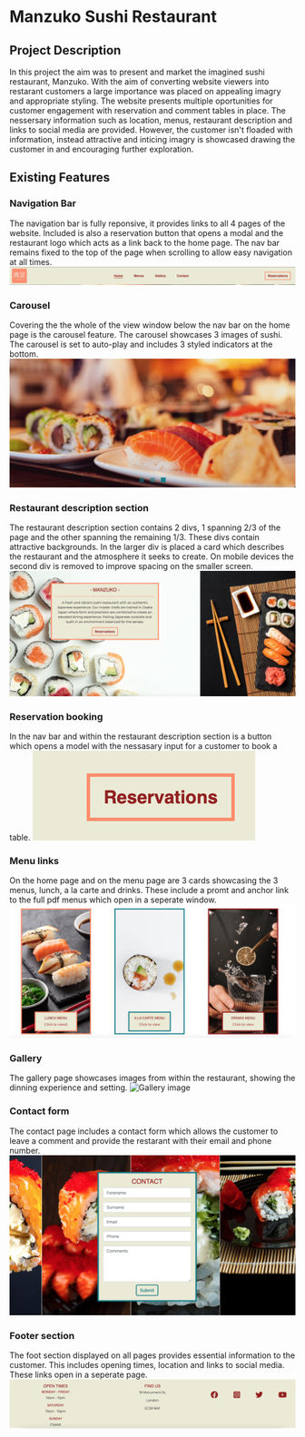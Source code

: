 # Manzuko Sushi Restaurant 

## Project Description
In this project the aim was to present and market the imagined sushi restaurant, Manzuko. With the aim
of converting website viewers into restarant customers a large importance was placed on appealing imagry
and appropriate styling. 
The website presents multiple oportunities for customer engagement with reservation
and comment tables in place. The nessersary information such as location, menus, restaurant
description and links to social media are provided. However, the customer isn't floaded with information, instead
attractive and inticing imagry is showcased drawing the customer in and encouraging further exploration.


## Existing Features

### Navigation Bar
The navigation bar is fully reponsive, it provides links to all 4 pages of the website. Included is also a reservation
button that opens a modal and the restaurant logo which acts as a link back to the home page. The nav bar remains fixed
to the top of the page when scrolling to allow easy navigation at all times.
![Nav bar image](/assets/readme-files/navbar.png)

### Carousel
Covering the the whole of the view window below the nav bar on the home page is the carousel feature. The carousel showcases 3 images of sushi. The carousel is set to auto-play and includes 3 styled indicators at the bottom.
![Carousel image](/assets/readme-files/carousel.png)

### Restaurant description section
The restaurant description section contains 2 divs, 1 spanning 2/3 of the page and the other spanning the remaining 1/3.
These divs contain attractive backgrounds. In the larger div is placed a card which describes the restaurant and the atmosphere it seeks to create. On mobile devices the second div is removed to improve spacing on the smaller screen.
![Restaurant description section](/assets/readme-files/restaurant-description-section.png)

### Reservation booking
In the nav bar and within the restaurant description section is a button which opens a model with the nessasary input for a customer to book a table.
![Reservation button image](/assets/readme-files/reservation-button.png)

### Menu links
On the home page and on the menu page are 3 cards showcasing the 3 menus, lunch, a la carte and drinks. These include a 
promt and anchor link to the full pdf menus which open in a seperate window.
![Menu link image](/assets/readme-files/menu-links.png)

### Gallery
The gallery page showcases images from within the restaurant, showing the dinning experience and setting.
![Gallery image](/assets/readme-files/gallery.png)

### Contact form
The contact page includes a contact form which allows the customer to leave a comment and provide the restarant with
their email and phone number. 
![Contact form image](/assets/readme-files/contact-form.png)

### Footer section
The foot section displayed on all pages provides essential information to the customer. This includes opening times, location and links to social media. These links open in a seperate page.
![Footer section image](/assets/readme-files/footer.png)